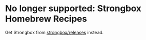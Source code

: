 # No longer supported: Strongbox Homebrew Recipes

Get Strongbox from [strongbox/releases](https://github.com/schibsted/strongbox/releases) instead.
